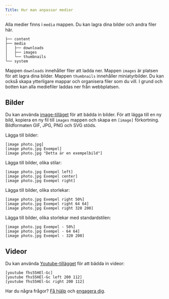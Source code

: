 ```yaml
---
Title: Hur man anpassar medier
---
```

Alla medier finns i `media` mappen. Du kan lagra dina bilder och andra filer här. 

    ├── content
    ├── media
    │   ├── downloads
    │   ├── images
    │   └── thumbnails
    └── system

Mappen `downloads` innehåller filer att ladda ner. Mappen `images` är platsen för att lagra dina bilder. Mappen `thumbnails` innehåller miniatyrbilder. Du kan också skapa ytterligare mappar och organisera filer som du vill. I grund och botten kan alla mediefiler laddas ner från webbplatsen. 

## Bilder

Du kan använda [image-tilläget](https://github.com/datenstrom/yellow-extensions/tree/master/source/image/README-sv.md) för att bädda in bilder. För att lägga till en ny bild, kopiera en ny fil till `images` mappen och skapa en `[image]` förkortning. Bildformaten GIF, JPG, PNG och SVG stöds.

Lägga till bilder:

    [image photo.jpg]
    [image photo.jpg Exempel]
    [image photo.jpg "Detta är en exempelbild"]

Lägga till bilder, olika stilar:

    [image photo.jpg Exempel left]
    [image photo.jpg Exempel center]
    [image photo.jpg Exempel right]

Lägga till bilder, olika storlekar:

    [image photo.jpg Exempel right 50%]
    [image photo.jpg Exempel right 64 64]
    [image photo.jpg Exempel right 320 200]

Lägga till bilder, olika storlekar med standardstilen:

    [image photo.jpg Exempel - 50%]
    [image photo.jpg Exempel - 64 64]
    [image photo.jpg Exempel - 320 200]

## Videor

Du kan använda [Youtube-tillägget](https://github.com/datenstrom/yellow-extensions/tree/master/source/youtube/README-sv.md) för att bädda in videor: 

    [youtube fhs55HEl-Gc]
    [youtube fhs55HEl-Gc left 200 112]
    [youtube fhs55HEl-Gc right 200 112]

Har du några frågor? [Få hjälp](.) och [engagera dig](contributing-guidelines).
